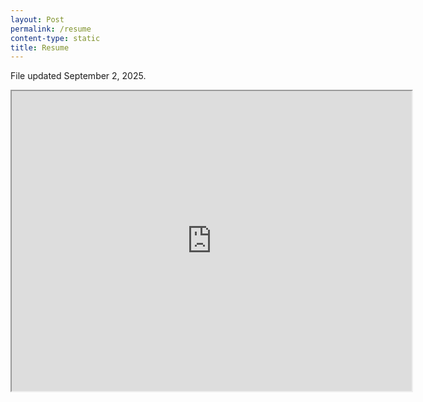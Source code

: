 ```yaml
---
layout: Post
permalink: /resume
content-type: static
title: Resume
---
```


File updated September 2, 2025.

<iframe src="https://drive.google.com/file/d/1Li0zTpW4yvbkSQeBT_fAqkGgliE1vTQt/preview" width="640" height="480" allow="autoplay"></iframe>
